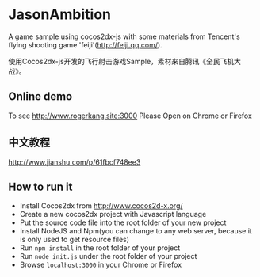 # JasonAmbition
A game sample using cocos2dx-js with some materials from Tencent's flying shooting game 'feiji'(http://feiji.qq.com/).

使用Cocos2dx-js开发的飞行射击游戏Sample，素材来自腾讯《全民飞机大战》。

## Online demo
To see http://www.rogerkang.site:3000
Please Open on Chrome or Firefox

## 中文教程
http://www.jianshu.com/p/61fbcf748ee3

## How to run it
* Install Cocos2dx from http://www.cocos2d-x.org/
* Create a new cocos2dx project with Javascript language
* Put the source code file into the root folder of your new project
* Install NodeJS and Npm(you can change to any web server,  because it is only used to get resource files)
* Run `npm install` in the root folder of your project
* Run `node init.js` under the root folder of your project
* Browse `localhost:3000` in your Chrome or Firefox
